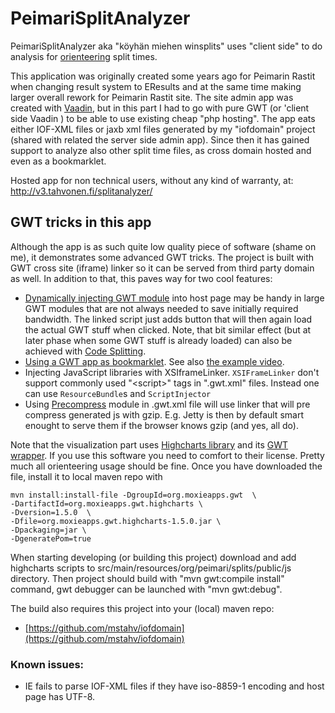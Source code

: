 # PeimariSplitAnalyzer

PeimariSplitAnalyzer aka "köyhän miehen winsplits" uses "client side" to do analysis for [orienteering](http://en.wikipedia.org/wiki/Orienteering) split times.

This application was originally created some years ago for Peimarin Rastit when changing result system to EResults and at the same time making larger overall rework for Peimarin Rastit site. The site admin app was created with [Vaadin](https://vaadin.com/), but in this part I had to go with pure GWT (or 'client side Vaadin
) to be able to use existing cheap "php hosting". The app eats either IOF-XML files or jaxb xml files generated by my "iofdomain" project (shared with related the server side admin app). Since then it has gained support to analyze also other split time files, as cross domain hosted and even as a bookmarklet.

Hosted app for non technical users, without any kind of warranty, at: http://v3.tahvonen.fi/splitanalyzer/ 

## GWT tricks in this app

Although the app is as such quite low quality piece of software (shame on me), it demonstrates some advanced GWT tricks. The project is built with GWT cross site (iframe) linker so it can be served from third party domain as well. In addition to that, this paves way for two cool features:

 * [Dynamically injecting GWT module](https://github.com/mstahv/splitanalyzer/blob/master/src/main/webapp/pirila.js) into host page may be handy in large GWT modules that are not always needed to save initially required bandwidth. The linked script just adds button that will then again load the actual GWT stuff when clicked. Note, that bit similar effect (but at later phase when some GWT stuff is already loaded) can also be achieved with [Code Splitting](http://www.gwtproject.org/doc/latest/DevGuideCodeSplitting.html).
 * [Using a GWT app as bookmarklet](https://github.com/mstahv/splitanalyzer/blob/master/src/main/webapp/index.html#L71). See also [the example video](http://youtu.be/J6RWwKYd7aM).
 * Injecting JavaScript libraries with XSIframeLinker. `XSIFrameLinker` don't support commonly used "&lt;script&gt;" tags in ".gwt.xml" files. Instead one can use `ResourceBundle`s and `ScriptInjector`
 * Using [Precompress](https://github.com/mstahv/splitanalyzer/blob/master/src/main/java/org/peimari/splits/Splits.gwt.xml#L13) module in .gwt.xml file will use linker that will pre compress generated js with gzip. E.g. Jetty is then by default smart enought to serve them if the browser knows gzip (and yes, all do).

Note that the visualization part uses [Highcharts library](http://highcharts.com/) and its [GWT wrapper](http://www.moxiegroup.com/moxieapps/gwt-highcharts/). If you use this software you need to comfort to their license. Pretty much all orienteering usage should be fine. Once you have downloaded the file, install it to local maven repo with

    mvn install:install-file -DgroupId=org.moxieapps.gwt  \
    -DartifactId=org.moxieapps.gwt.highcharts \
    -Dversion=1.5.0  \
    -Dfile=org.moxieapps.gwt.highcharts-1.5.0.jar \
    -Dpackaging=jar \
    -DgeneratePom=true

When starting developing (or building this project) download and add highcharts scripts to src/main/resources/org/peimari/splits/public/js directory. Then project should build with "mvn gwt:compile install" command, gwt debugger can be launched with "mvn gwt:debug".

The build also requires this project into your (local) maven repo:
 * [https://github.com/mstahv/iofdomain](https://github.com/mstahv/iofdomain)

### Known issues:
 * IE fails to parse IOF-XML files if they have iso-8859-1 encoding and host page has UTF-8.

